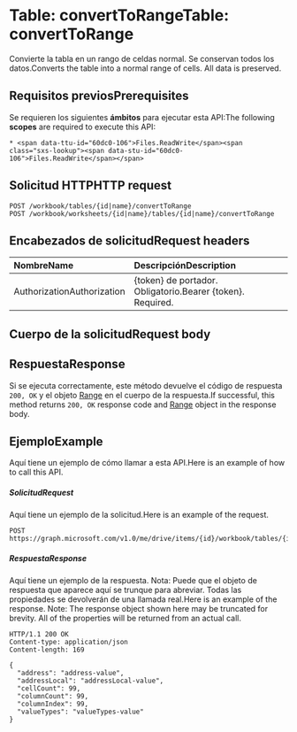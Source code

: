 # <a name="table-converttorange"></a><span data-ttu-id="60dc0-101">Table: convertToRange</span><span class="sxs-lookup"><span data-stu-id="60dc0-101">Table: convertToRange</span></span>

<span data-ttu-id="60dc0-p101">Convierte la tabla en un rango de celdas normal. Se conservan todos los datos.</span><span class="sxs-lookup"><span data-stu-id="60dc0-p101">Converts the table into a normal range of cells. All data is preserved.</span></span>
## <a name="prerequisites"></a><span data-ttu-id="60dc0-104">Requisitos previos</span><span class="sxs-lookup"><span data-stu-id="60dc0-104">Prerequisites</span></span>
<span data-ttu-id="60dc0-105">Se requieren los siguientes **ámbitos** para ejecutar esta API:</span><span class="sxs-lookup"><span data-stu-id="60dc0-105">The following **scopes** are required to execute this API:</span></span> 

    * <span data-ttu-id="60dc0-106">Files.ReadWrite</span><span class="sxs-lookup"><span data-stu-id="60dc0-106">Files.ReadWrite</span></span>

## <a name="http-request"></a><span data-ttu-id="60dc0-107">Solicitud HTTP</span><span class="sxs-lookup"><span data-stu-id="60dc0-107">HTTP request</span></span>
<!-- { "blockType": "ignored" } -->
```http
POST /workbook/tables/{id|name}/convertToRange
POST /workbook/worksheets/{id|name}/tables/{id|name}/convertToRange

```
## <a name="request-headers"></a><span data-ttu-id="60dc0-108">Encabezados de solicitud</span><span class="sxs-lookup"><span data-stu-id="60dc0-108">Request headers</span></span>
| <span data-ttu-id="60dc0-109">Nombre</span><span class="sxs-lookup"><span data-stu-id="60dc0-109">Name</span></span>       | <span data-ttu-id="60dc0-110">Descripción</span><span class="sxs-lookup"><span data-stu-id="60dc0-110">Description</span></span>|
|:---------------|:----------|
| <span data-ttu-id="60dc0-111">Authorization</span><span class="sxs-lookup"><span data-stu-id="60dc0-111">Authorization</span></span>  | <span data-ttu-id="60dc0-p102">{token} de portador. Obligatorio.</span><span class="sxs-lookup"><span data-stu-id="60dc0-p102">Bearer {token}. Required.</span></span> |


## <a name="request-body"></a><span data-ttu-id="60dc0-114">Cuerpo de la solicitud</span><span class="sxs-lookup"><span data-stu-id="60dc0-114">Request body</span></span>

## <a name="response"></a><span data-ttu-id="60dc0-115">Respuesta</span><span class="sxs-lookup"><span data-stu-id="60dc0-115">Response</span></span>

<span data-ttu-id="60dc0-116">Si se ejecuta correctamente, este método devuelve el código de respuesta `200, OK` y el objeto [Range](../resources/range.md) en el cuerpo de la respuesta.</span><span class="sxs-lookup"><span data-stu-id="60dc0-116">If successful, this method returns `200, OK` response code and [Range](../resources/range.md) object in the response body.</span></span>

## <a name="example"></a><span data-ttu-id="60dc0-117">Ejemplo</span><span class="sxs-lookup"><span data-stu-id="60dc0-117">Example</span></span>
<span data-ttu-id="60dc0-118">Aquí tiene un ejemplo de cómo llamar a esta API.</span><span class="sxs-lookup"><span data-stu-id="60dc0-118">Here is an example of how to call this API.</span></span>
##### <a name="request"></a><span data-ttu-id="60dc0-119">Solicitud</span><span class="sxs-lookup"><span data-stu-id="60dc0-119">Request</span></span>
<span data-ttu-id="60dc0-120">Aquí tiene un ejemplo de la solicitud.</span><span class="sxs-lookup"><span data-stu-id="60dc0-120">Here is an example of the request.</span></span>
<!-- {
  "blockType": "request",
  "name": "table_converttorange"
}-->
```http
POST https://graph.microsoft.com/v1.0/me/drive/items/{id}/workbook/tables/{id|name}/convertToRange
```

##### <a name="response"></a><span data-ttu-id="60dc0-121">Respuesta</span><span class="sxs-lookup"><span data-stu-id="60dc0-121">Response</span></span>
<span data-ttu-id="60dc0-p103">Aquí tiene un ejemplo de la respuesta. Nota: Puede que el objeto de respuesta que aparece aquí se trunque para abreviar. Todas las propiedades se devolverán de una llamada real.</span><span class="sxs-lookup"><span data-stu-id="60dc0-p103">Here is an example of the response. Note: The response object shown here may be truncated for brevity. All of the properties will be returned from an actual call.</span></span>
<!-- {
  "blockType": "response",
  "truncated": true,
  "@odata.type": "microsoft.graph.range"
} -->
```http
HTTP/1.1 200 OK
Content-type: application/json
Content-length: 169

{
  "address": "address-value",
  "addressLocal": "addressLocal-value",
  "cellCount": 99,
  "columnCount": 99,
  "columnIndex": 99,
  "valueTypes": "valueTypes-value"
}
```

<!-- uuid: 8fcb5dbc-d5aa-4681-8e31-b001d5168d79
2015-10-25 14:57:30 UTC -->
<!-- {
  "type": "#page.annotation",
  "description": "Table: convertToRange",
  "keywords": "",
  "section": "documentation",
  "tocPath": ""
}-->